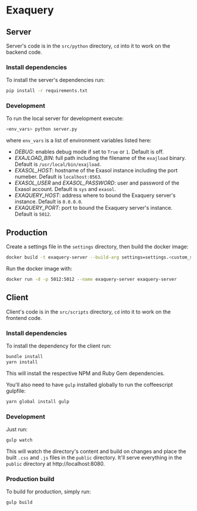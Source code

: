 # Exaquery

## Server

Server's code is in the `src/python` directory, `cd` into it to work on the backend code.

### Install dependencies

To install the server's dependencies run:

```bash
pip install -r requirements.txt
```

### Development

To run the local server for development execute:

```bash
<env_vars> python server.py
```

where `env_vars` is a list of environment variables listed here:

* *DEBUG*: enables debug mode if set to `True` or `1`. Default is off.
* *EXAJLOAD_BIN*: full path including the filename of the `exajload` binary. Default is `/usr/local/bin/exajload`.
* *EXASOL_HOST*: hostname of the Exasol instance including the port numeber. Default is `localhost:8563`.
* *EXASOL_USER* and *EXASOL_PASSWORD*: user and password of the Exasol account. Default is `sys` and `exasol`.
* *EXAQUERY_HOST*: address where to bound the Exaquery server's instance. Default is `0.0.0.0`.
* *EXAQUERY_PORT*: port to bound the Exaquery server's instance. Default is `5012`.

## Production

Create a settings file in the `settings` directory, then build the docker image:

```bash
docker build -t exaquery-server --build-arg settings=settings.<custom_setting> .
```

Run the docker image with:

```bash
docker run -d -p 5012:5012 --name exaquery-server exaquery-server
```

## Client

Client's code is in the `src/scripts` directory, `cd` into it to work on the frontend code.

### Install dependencies

To install the dependency for the client run:

```bash
bundle install
yarn install
```

This will install the respective NPM and Ruby Gem dependencies.

You'll also need to have `gulp` installed globally to run the coffeescript gulpfile:

```bash
yarn global install gulp
```

### Development

Just run:

```bash
gulp watch
```

This will watch the directory's content and build on changes and place the built `.css` and `.js` files in the `public` directory. It'll serve everything in the `public` directory at http://localhost:8080.

### Production build

To build for production, simply run:

```bash
gulp build
```
